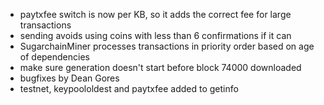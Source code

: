 * paytxfee switch is now per KB, so it adds the correct fee for large transactions
* sending avoids using coins with less than 6 confirmations if it can
* SugarchainMiner processes transactions in priority order based on age of dependencies
* make sure generation doesn't start before block 74000 downloaded
* bugfixes by Dean Gores
* testnet, keypoololdest and paytxfee added to getinfo
